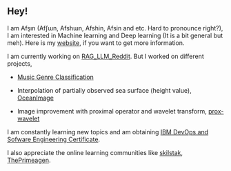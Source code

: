 ## Hey!

<!--
**Afsinoz/Afsinoz** is a ✨ _special_ ✨ repository because its `README.md` (this file) appears on your GitHub profile.

Here are some ideas to get you started:

- 🔭 I’m currently working on ...
- 🌱 I’m currently learning ...
- 👯 I’m looking to collaborate on ...
- 🤔 I’m looking for help with ...
- 💬 Ask me about ...
- 📫 How to reach me: ...
- 😄 Pronouns: ...
- ⚡ Fun fact: ...
-->

I am Afşın (Afʃɯn, Afshɯn, Afshin, Afsin and etc. Hard to pronounce right?), I am interested in Machine learning and Deep learning (It is a bit general but meh). Here is my [website](https://afsinoz.github.io/), if you want to get more information. 

I am currently working on [RAG_LLM_Reddit](https://github.com/Afsinoz/RAG_LLM_Reddit). But I worked on different projects, 
- [Music Genre Classification](https://github.com/AzizABG/music-genre-classification)

- Interpolation of partially observed sea surface (height value), [OceanImage](https://github.com/Afsinoz/OceanImage)

- Image improvement with proximal operator and wavelet transform, [prox-wavelet](https://github.com/Afsinoz/OceanImage)

I am constantly learning new topics and am obtaining [IBM DevOps and Sofware Engineering Certificate](https://www.coursera.org/professional-certificates/devops-and-software-engineering?). 

I also appreciate the online learning communities like [skilstak](https://skilstak.io/), [ThePrimeagen](https://www.youtube.com/@ThePrimeagen). 
